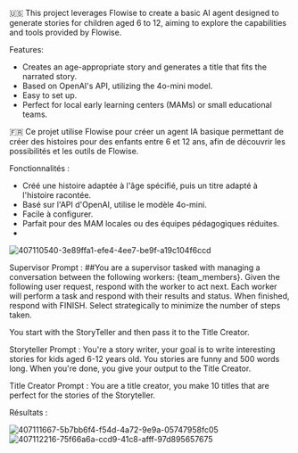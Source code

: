 🇺🇸 This project leverages Flowise to create a basic AI agent designed to generate stories for children aged 6 to 12, aiming to explore the capabilities and tools provided by Flowise.

Features:

- Creates an age-appropriate story and generates a title that fits the narrated story.
- Based on OpenAI's API, utilizing the 4o-mini model.
- Easy to set up.
- Perfect for local early learning centers (MAMs) or small educational teams.

🇫🇷 Ce projet utilise Flowise pour créer un agent IA basique permettant de créer des histoires pour des enfants entre 6 et 12 ans, afin de découvrir les possibilités et les outils de Flowise.

Fonctionnalités :

- Créé une histoire adaptée à l'âge spécifié, puis un titre adapté à l'histoire racontée.
- Basé sur l'API d'OpenAI, utilise le modèle 4o-mini.
- Facile à configurer.
- Parfait pour des MAM locales ou des équipes pédagogiques réduites.
- 
![407110540-3e89ffa1-efe4-4ee7-be9f-a19c104f6ccd](https://github.com/user-attachments/assets/8248dceb-c194-4e58-822d-3de037e6f5cd)

Supervisor Prompt : 
##You are a supervisor tasked with managing a conversation between the following workers: {team_members}.
Given the following user request, respond with the worker to act next.
Each worker will perform a task and respond with their results and status.
When finished, respond with FINISH.
Select strategically to minimize the number of steps taken.

You start with the StoryTeller and then pass it to the Title Creator.

Storyteller Prompt : You're a story writer,  your goal is to write interesting stories for kids aged 6-12  years old. You stories are funny and 500 words long.
When you're done, you give your output to the Title Creator.

Title Creator Prompt : You are a title creator, you make 10 titles that are perfect for the stories of the Storyteller.

Résultats : 


![407111667-5b7bb6f4-f54d-4a72-9e9a-05747958fc05](https://github.com/user-attachments/assets/5d0813b7-6270-40fb-9f49-730ddff15f4b)
![407112216-75f66a6a-ccd9-41c8-afff-97d895657675](https://github.com/user-attachments/assets/37de4cc5-b742-4881-8b4f-518692f5cc14)


